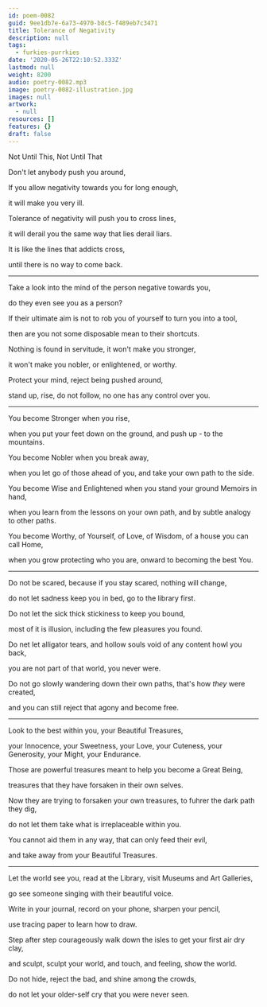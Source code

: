 ```yaml
---
id: poem-0082
guid: 9ee1db7e-6a73-4970-b8c5-f489eb7c3471
title: Tolerance of Negativity
description: null
tags:
  - furkies-purrkies
date: '2020-05-26T22:10:52.333Z'
lastmod: null
weight: 8200
audio: poetry-0082.mp3
image: poetry-0082-illustration.jpg
images: null
artwork:
  - null
resources: []
features: {}
draft: false
---
```


Not Until This, Not Until That

Don't let anybody push you around,

If you allow negativity towards you for long enough,

it will make you very ill.

Tolerance of negativity will push you to cross lines,

it will derail you the same way that lies derail liars.

It is like the lines that addicts cross,

until there is no way to come back.

---

Take a look into the mind of the person negative towards you,

do they even see you as a person?

If their ultimate aim is not to rob you of yourself to turn you into a tool,

then are you not some disposable mean to their shortcuts.

Nothing is found in servitude, it won't make you stronger,

it won't make you nobler, or enlightened, or worthy.

Protect your mind, reject being pushed around,

stand up, rise, do not follow, no one has any control over you.

---

You become Stronger when you rise,

when you put your feet down on the ground, and push up - to the mountains.

You become Nobler when you break away,

when you let go of those ahead of you, and take your own path to the side.

You become Wise and Enlightened when you stand your ground Memoirs in hand,

when you learn from the lessons on your own path, and by subtle analogy to other paths.

You become Worthy, of Yourself, of Love, of Wisdom, of a house you can call Home,

when you grow protecting who you are, onward to becoming the best You.

---

Do not be scared, because if you stay scared, nothing will change,

do not let sadness keep you in bed, go to the library first.

Do not let the sick thick stickiness to keep you bound,

most of it is illusion, including the few pleasures you found.

Do net let alligator tears, and hollow souls void of any content howl you back,

you are not part of that world, you never were.

Do not go slowly wandering down their own paths, that's how *they* were created,

and you can still reject that agony and become free.

---

Look to the best within you, your Beautiful Treasures,

your Innocence, your Sweetness, your Love, your Cuteness, your Generosity, your Might, your Endurance.

Those are powerful treasures meant to help you become a Great Being,

treasures that they have forsaken in their own selves.

Now they are trying to forsaken your own treasures, to fuhrer the dark path they dig,

do not let them take what is irreplaceable within you.

You cannot aid them in any way, that can only feed their evil,

and take away from your Beautiful Treasures.

---

Let the world see you, read at the Library, visit Museums and Art Galleries,

go see someone singing with their beautiful voice.

Write in your journal, record on your phone, sharpen your pencil,

use tracing paper to learn how to draw.

Step after step courageously walk down the isles to get your first air dry clay,

and sculpt, sculpt your world, and touch, and feeling, show the world.

Do not hide, reject the bad, and shine among the crowds,

do not let your older-self cry that you were never seen.

